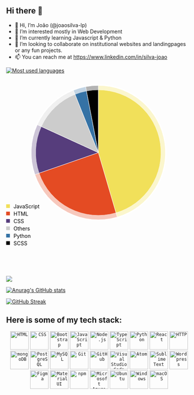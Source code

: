 ## Hi there 👋

- 👋 Hi, I’m João (@joaosilva-lp) 
- 👀 I’m interested mostly in Web Development
- 🌱 I’m currently learning Javascript & Python
- 💞️ I’m looking to collaborate on institutional websites and landingpages or any fun projects. 
- 📫 You can reach me at https://www.linkedin.com/in/silva-joao

<!---
joaosilva-lp/joaosilva-lp is a ✨ special ✨ repository because its `README.md` (this file) appears on your GitHub profile.
You can click the Preview link to take a look at your changes.
--->

[![Most used languages]()]([[https://api.apis.guru/](https://ionicabizau.github.io/github-profile-languages/api.html?joaosilva-lp)](https://ionicabizau.github.io/github-profile-languages/api.html?joaosilva-lp))
<div id="pieChart" class="chart"><svg width="500" height="520" viewBox="0 0 500 520" xmlns="http://www.w3.org/2000/svg" xmlns:xlink="http://www.w3.org/1999/xlink"><circle class="pie" cx="250" cy="200" r="185" fill="#fff"></circle><g opacity="0.9999998780673678"><g data-order="0" class="pieSegmentGroup"><path stroke-width="1" stroke="#fff" stroke-miterlimit="2" fill="#f1e05a" class="pieSegment" d="M 250 30 A 170 170 0 0 1 297.89459146559335 363.1137888357202 L 250 200 Z"></path><path stroke-width="1" stroke="#fff" stroke-miterlimit="2" fill="#f1e05a" opacity="0.3" class="lightPie" style="transition: opacity 0.1s ease 0s; opacity: 0.3;" d="M 250 18 A 182 182 0 0 1 301.2753861572823 374.62770334177105 L 250 200 Z"></path></g><g data-order="1" class="pieSegmentGroup"><path stroke-width="1" stroke="#fff" stroke-miterlimit="2" fill="#e44b23" class="pieSegment" d="M 297.89459146559335 363.1137888357202 A 170 170 0 0 1 89.34989050787598 255.6016395456876 L 250 200 Z"></path><path stroke-width="1" stroke="#fff" stroke-miterlimit="2" fill="#e44b23" opacity="0.3" class="lightPie" style="transition: opacity 0.1s ease 0s; opacity: 0.3;" d="M 301.2753861572823 374.62770334177105 A 182 182 0 0 1 78.00988277902019 259.5264611606773 L 250 200 Z"></path></g><g data-order="2" class="pieSegmentGroup"><path stroke-width="1" stroke="#fff" stroke-miterlimit="2" fill="#563d7c" class="pieSegment" d="M 89.34989050787598 255.6016395456876 A 170 170 0 0 1 95.36251652269493 129.37954472104985 L 250 200 Z"></path><path stroke-width="1" stroke="#fff" stroke-miterlimit="2" fill="#563d7c" opacity="0.3" class="lightPie" style="transition: opacity 0.1s ease 0s; opacity: 0.3;" d="M 78.00988277902019 259.5264611606773 A 182 182 0 0 1 84.44692945370866 124.39457140724161 L 250 200 Z"></path></g><g data-order="3" class="pieSegmentGroup"><path stroke-width="1" stroke="#fff" stroke-miterlimit="2" fill="#ccc" class="pieSegment" d="M 95.36251652269493 129.37954472104985 A 170 170 0 0 1 186.81726895390054 42.177496859426725 L 250 200 Z"></path><path stroke-width="1" stroke="#fff" stroke-miterlimit="2" fill="#ccc" opacity="0.3" class="lightPie" style="transition: opacity 0.1s ease 0s; opacity: 0.3;" d="M 84.44692945370866 124.39457140724161 A 182 182 0 0 1 182.35731146829352 31.037084873033336 L 250 200 Z"></path></g><g data-order="4" class="pieSegmentGroup"><path stroke-width="1" stroke="#fff" stroke-miterlimit="2" fill="#3572A5" class="pieSegment" d="M 186.81726895390054 42.177496859426725 A 170 170 0 0 1 217.8271644464483 33.072145366795894 L 250 200 Z"></path><path stroke-width="1" stroke="#fff" stroke-miterlimit="2" fill="#3572A5" opacity="0.3" class="lightPie" style="transition: opacity 0.1s ease 0s; opacity: 0.3;" d="M 182.35731146829352 31.037084873033336 A 182 182 0 0 1 215.55614076031523 21.28900268680502 L 250 200 Z"></path></g><g data-order="5" class="pieSegmentGroup"><path stroke-width="1" stroke="#fff" stroke-miterlimit="2" fill="undefined" class="pieSegment" d="M 217.8271644464483 33.072145366795894 A 170 170 0 0 1 249.99986975869504 30.00000000004988 L 250 200 Z"></path><path stroke-width="1" stroke="#fff" stroke-miterlimit="2" fill="undefined" opacity="0.3" class="lightPie" style="transition: opacity 0.1s ease 0s; opacity: 0.3;" d="M 215.55614076031523 21.28900268680502 A 182 182 0 0 1 249.99986056519114 18.000000000053404 L 250 200 Z"></path></g></g><g class="legend" transform="translate(0,170)"><g transform="translate(0,170)"><rect width="10" height="10" fill="#f1e05a"></rect><text y="11" x="20">JavaScript</text></g><g transform="translate(0,190)"><rect width="10" height="10" fill="#e44b23"></rect><text y="11" x="20">HTML</text></g><g transform="translate(0,210)"><rect width="10" height="10" fill="#563d7c"></rect><text y="11" x="20">CSS</text></g><g transform="translate(0,230)"><rect width="10" height="10" fill="#ccc"></rect><text y="11" x="20">Others</text></g><g transform="translate(0,250)"><rect width="10" height="10" fill="#3572A5"></rect><text y="11" x="20">Python</text></g><g transform="translate(0,270)"><rect width="10" height="10" fill="undefined"></rect><text y="11" x="20">SCSS</text></g></g></svg></div>


![](https://komarev.com/ghpvc/?username=joaosilva-lp&label=PROFILE+VIEWS)


[![Anurag's GitHub stats](https://github-readme-stats.vercel.app/api?username=joaosilva-lp)](https://github.com/anuraghazra/github-readme-stats)


[![GitHub Streak](https://github-readme-streak-stats.herokuapp.com/?user=joaosilva-lp)](https://git.io/streak-stats)


## Here is some of my tech stack:

<div align="center">
	<code><img height="50" src="https://user-images.githubusercontent.com/25181517/192158954-f88b5814-d510-4564-b285-dff7d6400dad.png" alt="HTML" title="HTML" /></code>
	<code><img height="50" src="https://user-images.githubusercontent.com/25181517/183898674-75a4a1b1-f960-4ea9-abcb-637170a00a75.png" alt="CSS" title="CSS" /></code>
	<code><img height="50" src="https://user-images.githubusercontent.com/25181517/183898054-b3d693d4-dafb-4808-a509-bab54cf5de34.png" alt="Bootstrap" title="Bootstrap" /></code>
	<code><img height="50" src="https://user-images.githubusercontent.com/25181517/117447155-6a868a00-af3d-11eb-9cfe-245df15c9f3f.png" alt="JavaScript" title="JavaScript" /></code>
	<code><img height="50" src="https://user-images.githubusercontent.com/25181517/183568594-85e280a7-0d7e-4d1a-9028-c8c2209e073c.png" alt="Node.js" title="Node.js" /></code>
	<code><img height="50" src="https://user-images.githubusercontent.com/25181517/183890598-19a0ac2d-e88a-4005-a8df-1ee36782fde1.png" alt="TypeScript" title="TypeScript" /></code>
	<code><img height="50" src="https://user-images.githubusercontent.com/25181517/183423507-c056a6f9-1ba8-4312-a350-19bcbc5a8697.png" alt="Python" title="Python" /></code>
	<code><img height="50" src="https://user-images.githubusercontent.com/25181517/183897015-94a058a6-b86e-4e42-a37f-bf92061753e5.png" alt="React" title="React" /></code>
	<code><img height="50" src="https://user-images.githubusercontent.com/25181517/192107854-765620d7-f909-4953-a6da-36e1ef69eea6.png" alt="HTTP" title="HTTP" /></code>
	<code><img height="50" src="https://user-images.githubusercontent.com/25181517/182884177-d48a8579-2cd0-447a-b9a6-ffc7cb02560e.png" alt="mongoDB" title="mongoDB" /></code>
	<code><img height="50" src="https://user-images.githubusercontent.com/25181517/117208740-bfb78400-adf5-11eb-97bb-09072b6bedfc.png" alt="PostgreSQL" title="PostgreSQL" /></code>
	<code><img height="50" src="https://user-images.githubusercontent.com/25181517/183896128-ec99105a-ec1a-4d85-b08b-1aa1620b2046.png" alt="MySQL" title="MySQL" /></code>
	<code><img height="50" src="https://user-images.githubusercontent.com/25181517/192108372-f71d70ac-7ae6-4c0d-8395-51d8870c2ef0.png" alt="Git" title="Git" /></code>
	<code><img height="50" src="https://user-images.githubusercontent.com/25181517/192108374-8da61ba1-99ec-41d7-80b8-fb2f7c0a4948.png" alt="GitHub" title="GitHub" /></code>
	<code><img height="50" src="https://user-images.githubusercontent.com/25181517/192108891-d86b6220-e232-423a-bf5f-90903e6887c3.png" alt="Visual Studio Code" title="Visual Studio Code" /></code>
	<code><img height="50" src="https://user-images.githubusercontent.com/25181517/190887571-ddd87d6e-77f8-41e7-b755-9b6d68e4fab7.png" alt="Atom" title="Atom" /></code>
	<code><img height="50" src="https://user-images.githubusercontent.com/25181517/190887576-6653f877-8439-4521-82f3-403086ead892.png" alt="Sublime Text" title="Sublime Text" /></code>
	<code><img height="50" src="https://user-images.githubusercontent.com/25181517/192158957-b1256181-356c-46a3-beb9-487af08a6266.png" alt="Wordpress" title="Wordpress" /></code>
	<code><img height="50" src="https://user-images.githubusercontent.com/25181517/189715289-df3ee512-6eca-463f-a0f4-c10d94a06b2f.png" alt="Figma" title="Figma" /></code>
	<code><img height="50" src="https://user-images.githubusercontent.com/25181517/189716630-fe6c084c-6c66-43af-aa49-64c8aea4a5c2.png" alt="Material UI" title="Material UI" /></code>
	<code><img height="50" src="https://user-images.githubusercontent.com/25181517/121401671-49102800-c959-11eb-9f6f-74d49a5e1774.png" alt="npm" title="npm" /></code>
	<code><img height="50" src="https://user-images.githubusercontent.com/25181517/183911544-95ad6ba7-09bf-4040-ac44-0adafedb9616.png" alt="Microsoft Azure" title="Microsoft Azure" /></code>
	<code><img height="50" src="https://user-images.githubusercontent.com/25181517/186884153-99edc188-e4aa-4c84-91b0-e2df260ebc33.png" alt="Ubuntu" title="Ubuntu" /></code>
	<code><img height="50" src="https://user-images.githubusercontent.com/25181517/186884150-05e9ff6d-340e-4802-9533-2c3f02363ee3.png" alt="Windows" title="Windows" /></code>
	<code><img height="50" src="https://user-images.githubusercontent.com/25181517/186884152-ae609cca-8cf1-4175-8d60-1ce1fa078ca2.png" alt="macOS" title="macOS" /></code>
</div>
